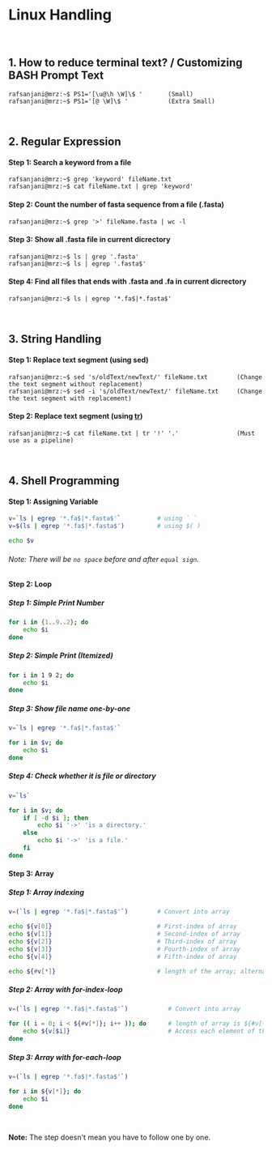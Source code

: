 # Linux Handling

&nbsp;

## 1. How to reduce terminal text? / Customizing BASH Prompt Text
```console
rafsanjani@mrz:~$ PS1='[\u@\h \W]\$ '       (Small)
rafsanjani@mrz:~$ PS1='[@ \W]\$ '           (Extra Small)
```
&nbsp;

## 2. Regular Expression
#### Step 1: Search a keyword from a file
```console
rafsanjani@mrz:~$ grep 'keyword' fileName.txt
rafsanjani@mrz:~$ cat fileName.txt | grep 'keyword'
```

#### Step 2: Count the number of fasta sequence from a file (.fasta)
```console
rafsanjani@mrz:~$ grep '>' fileName.fasta | wc -l 
```

#### Step 3: Show all .fasta file in current dicrectory
```console
rafsanjani@mrz:~$ ls | grep '.fasta'
rafsanjani@mrz:~$ ls | egrep '.fasta$'
```

#### Step 4: Find all files that ends with .fasta and .fa in current dicrectory
```console
rafsanjani@mrz:~$ ls | egrep '*.fa$|*.fasta$'
```

&nbsp;


## 3. String Handling
#### Step 1: Replace text segment (using sed)
```console
rafsanjani@mrz:~$ sed 's/oldText/newText/' fileName.txt        (Change the text segment without replacement)
rafsanjani@mrz:~$ sed -i 's/oldText/newText/' fileName.txt     (Change the text segment with replacement)
```
#### Step 2: Replace text segment (using [tr](https://www.youtube.com/watch?v=i0Q8LRSiUZ4))
```console
rafsanjani@mrz:~$ cat fileName.txt | tr '!' '.'                (Must use as a pipeline)
```
&nbsp;

## 4. Shell Programming

#### Step 1: Assigning Variable
```sh
v=`ls | egrep '*.fa$|*.fasta$'`          # using ` `
v=$(ls | egrep '*.fa$|*.fasta$')         # using $( )

echo $v
```
###### Note: There will be `no space` before and after `equal sign`.

#### Step 2: Loop

##### Step 1: Simple Print Number
```sh
for i in {1..9..2}; do
    echo $i
done
```

##### Step 2: Simple Print (Itemized)
```sh
for i in 1 9 2; do
    echo $i
done
```

##### Step 3: Show file name one-by-one
```sh
v=`ls | egrep '*.fa$|*.fasta$'`

for i in $v; do
    echo $i
done
```

##### Step 4: Check whether it is file or directory
```sh
v=`ls`

for i in $v; do
    if [ -d $i ]; then
        echo $i '->' 'is a directory.'
    else
        echo $i '->' 'is a file.'
    fi
done
```

#### Step 3: Array

##### Step 1: Array indexing
```sh
v=(`ls | egrep '*.fa$|*.fasta$'`)        # Convert into array 

echo ${v[0]}                             # First-index of array
echo ${v[1]}                             # Second-index of array
echo ${v[2]}                             # Third-index of array
echo ${v[3]}                             # Fourth-index of array
echo ${v[4]}                             # Fifth-index of array

echo ${#v[*]}                            # length of the array; alternatively ${#v[@]} 
```

##### Step 2: Array with for-index-loop
```sh
v=(`ls | egrep '*.fa$|*.fasta$'`)           # Convert into array

for (( i = 0; i < ${#v[*]}; i++ )); do      # length of array is ${#v[*]} or ${#v[@]} 
    echo ${v[$i]}                           # Access each element of the array
done
```

##### Step 3: Array with for-each-loop
```sh
v=(`ls | egrep '*.fa$|*.fasta$'`)

for i in ${v[*]}; do
    echo $i
done
```


&nbsp;
&nbsp;

**Note:** The step doesn't mean you have to follow one by one.
